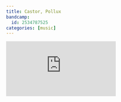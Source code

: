 ```yaml
---
title: Castor, Pollux
bandcamp:
  id: 2534787525
categories: [music]
---
```

<div class='gallery'>
  <div class='item item--bandcamp'>
    <iframe src='https://bandcamp.com/EmbeddedPlayer/album={{ page.bandcamp.id }}/size=large/bgcol=333333/artwork=large/linkcol=0f91ff/minimal=true/tracklist=false/transparent=true/' title='{{ page.title }}' class='player' frameborder='0' allow='fullscreen' allowfullscreen seamless></iframe>
  </div>
</div>

